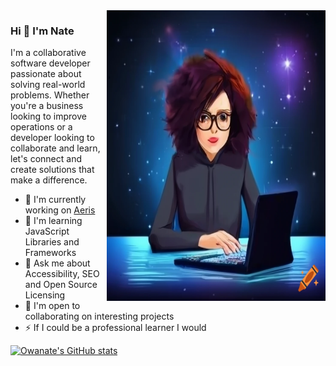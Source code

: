 <img align="right" src="https://github.com/Owanate/Owanate/blob/master/illustration.png" alt="An illustration of a female developer at her desk" width=350px height=465px/>

### Hi 👋 I'm Nate 

I'm a collaborative software developer passionate about solving real-world problems. Whether you're a business looking to improve operations or a developer looking to collaborate and learn, let's connect and create solutions that make a difference. 

* 🚀 I'm currently working on [Aeris](http://https://github.com/Owanate/Aeris)
* 🧠 I'm learning JavaScript Libraries and Frameworks
* 💬 Ask me about Accessibility, SEO and Open Source Licensing
* 🤝 I'm open to collaborating on interesting projects
* ⚡ If I could be a professional learner I would


<a href="http://www.github.com/Owanate"><img src="https://github-readme-stats.vercel.app/api?username=Owanate&show_icons=true&hide=&count_private=true&title_color=0891b2&text_color=ffffff&icon_color=0891b2&bg_color=1c1917&hide_border=true&show_icons=true" alt="Owanate's GitHub stats" /></a>
